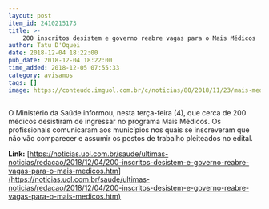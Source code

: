 ```yaml
---
layout: post
item_id: 2410215173
title: >-
    200 inscritos desistem e governo reabre vagas para o Mais Médicos
author: Tatu D'Oquei
date: 2018-12-04 18:22:00
pub_date: 2018-12-04 18:22:00
time_added: 2018-12-05 07:55:33
category: avisamos
tags: []
image: https://conteudo.imguol.com.br/c/noticias/80/2018/11/23/mais-medicos---medicos-cubanos-no-primeiro-dia-de-curso-para-trabalharem-no-brasil-em-2013-1543011409502_v2_615x300.jpg
---
```


O Ministério da Saúde informou, nesta terça-feira (4), que cerca de 200 médicos desistiram de ingressar no programa Mais Médicos. Os profissionais comunicaram aos municípios nos quais se inscreveram que não vão comparecer e assumir os postos de trabalho pleiteados no edital.

**Link:** [https://noticias.uol.com.br/saude/ultimas-noticias/redacao/2018/12/04/200-inscritos-desistem-e-governo-reabre-vagas-para-o-mais-medicos.htm](https://noticias.uol.com.br/saude/ultimas-noticias/redacao/2018/12/04/200-inscritos-desistem-e-governo-reabre-vagas-para-o-mais-medicos.htm)

